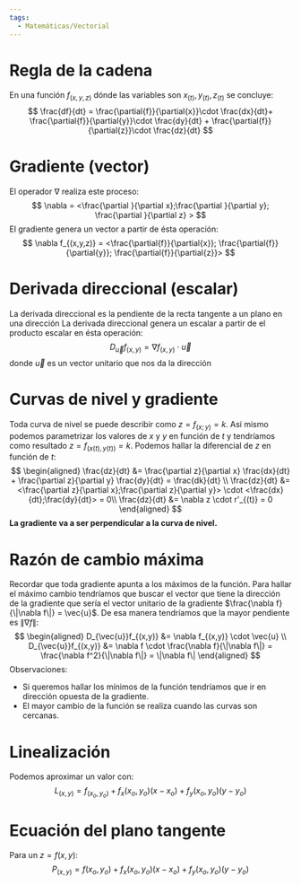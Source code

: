 ```yaml
---
tags:
  - Matemáticas/Vectorial
---
```


# Regla de la cadena

En una función $f_{(x,y,z)}$ dónde las variables son $x_{(t)},y_{(t)},z_{(t)}$ se concluye:
$$
\frac{df}{dt} = \frac{\partial{f}}{\partial{x}}\cdot \frac{dx}{dt}+ \frac{\partial{f}}{\partial{y}}\cdot \frac{dy}{dt} + \frac{\partial{f}}{\partial{z}}\cdot \frac{dz}{dt}
$$
# Gradiente (vector)
El operador $\nabla$ realiza este proceso:
$$
	\nabla = <\frac{\partial }{\partial x};\frac{\partial }{\partial y}; \frac{\partial }{\partial z} >
$$
El gradiente genera un vector a partir de ésta operación:
$$
\nabla f_{(x,y,z)} = <\frac{\partial{f}}{\partial{x}}; \frac{\partial{f}}{\partial{y}}; \frac{\partial{f}}{\partial{z}}>
$$
# Derivada direccional (escalar)
La derivada direccional es la pendiente de la recta tangente a un plano en una dirección
La derivada direccional genera un escalar a partir de el producto escalar en ésta operación:
$$
D_{\vec{u}}f_{(x,y)} = \nabla f_{(x,y)} \cdot \vec {u}
$$
donde $\vec u$ es un vector unitario que nos da la dirección

# Curvas de nivel y gradiente
Toda curva de nivel se puede describir como $z = f_{(x;y)} = k$. Así mismo podemos parametrizar los valores de $x$ y $y$ en función de $t$ y tendríamos como resultado $z = f_{(x(t),y(t))} = k$. Podemos hallar la diferencial de $z$ en función de $t$:
$$
\begin{aligned}
\frac{dz}{dt} &= \frac{\partial z}{\partial x} \frac{dx}{dt} + \frac{\partial z}{\partial y} \frac{dy}{dt} = \frac{dk}{dt} \\
\frac{dz}{dt} &=  <\frac{\partial z}{\partial x};\frac{\partial z}{\partial y}> \cdot <\frac{dx}{dt};\frac{dy}{dt}>  = 0\\
\frac{dz}{dt} &= \nabla z \cdot r'_{(t)} = 0
\end{aligned}
$$
**La gradiente va a ser perpendicular a la curva de nivel.**
# Razón de cambio máxima
Recordar que toda gradiente apunta a los máximos de la función. Para hallar el máximo cambio tendríamos que buscar el vector que tiene la dirección de la gradiente que sería el vector unitario de la gradiente $\frac{\nabla f}{\|\nabla f\|} = \vec{u}$. De esa manera tendríamos que la mayor pendiente es $\|\nabla f\|$:
$$
\begin{aligned}
D_{\vec{u}}f_{(x,y)} &= \nabla f_{(x,y)} \cdot \vec{u} \\
D_{\vec{u}}f_{(x,y)} &= \nabla f \cdot \frac{\nabla f}{\|\nabla f\|} = \frac{\nabla f^2}{\|\nabla f\|} = \|\nabla f\|
\end{aligned}
$$
Observaciones:
- Si queremos hallar los mínimos de la función tendríamos que ir en dirección opuesta de la gradiente.
- El mayor cambio de la función se realiza cuando las curvas son cercanas.

# Linealización
Podemos aproximar un valor con:
$$
L_{(x,y)}=f_{(x_{o},y_{o})}+f_{x}(x_{o},y_{o})(x-x_{o})+f_{y}(x_{o},y_{o})(y-y_{o})
$$
# Ecuación del plano tangente
Para un $z=f(x,y)$:
$$
P_{(x,y)}=f(x_{o},y_{o})+f_{x}(x_{o},y_{o})(x-x_{o})+f_{y}(x_{o},y_{o})(y-y_{o})
$$